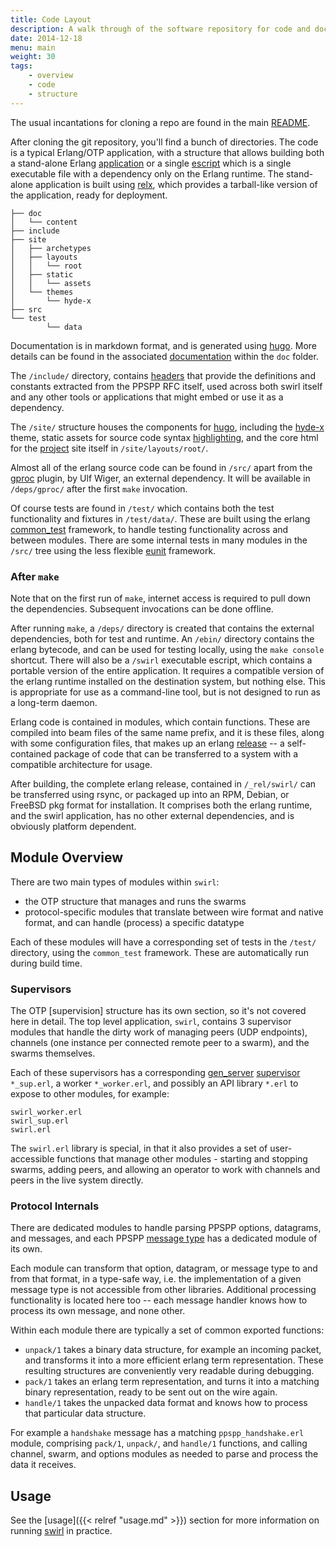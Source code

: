 ```yaml
---
title: Code Layout
description: A walk through of the software repository for code and docs
date: 2014-12-18
menu: main
weight: 30
tags:
    - overview
    - code
    - structure
---
```


The usual incantations for cloning a repo are found in the main [README].

After cloning the git repository, you'll find a bunch of directories. The code
is a typical Erlang/OTP application, with a structure that allows building both
a stand-alone Erlang [application] or a single [escript] which is a single
executable file with a dependency only on the Erlang runtime. The stand-alone
application is built using [relx], which provides a tarball-like version of the
application, ready for deployment.

[application]: http://www.erlang.org/doc/design_principles/applications.html#id71171
[escript]: http://www.erlang.org/doc/man/escript.html
[relx]: https://github.com/erlware/relx


    ├── doc
    │   └── content
    ├── include
    ├── site
    │   ├── archetypes
    │   ├── layouts
    │   │   └── root
    │   ├── static
    │   │   └── assets
    │   └── themes
    │       └── hyde-x
    ├── src
    └── test
            └── data

Documentation is in markdown format, and is generated using [hugo]. More details
can be found in the associated [documentation] within the `doc` folder.

The `/include/` directory, contains [headers] that provide the definitions
and constants extracted from the PPSPP RFC itself, used across both swirl
itself and any other tools or applications that might embed or use it as a
dependency.

The `/site/` structure houses the components for [hugo], including the [hyde-x]
theme, static assets for source code syntax [highlighting], and the core html
for the [project] site itself in `/site/layouts/root/`.

Almost all of the erlang source code can be found in `/src/` apart from the
[gproc] plugin, by Ulf Wiger, an external dependency. It will be available
in `/deps/gproc/` after the first `make` invocation.

Of course tests are found in `/test/` which contains both the test functionality
and fixtures in `/test/data/`. These are built using the erlang [common_test]
framework, to handle testing functionality across and between modules. There are
some internal tests in many modules in the `/src/` tree using the less flexible
[eunit] framework.

[headers]: https://github.com/skunkwerks/swirl/tree/master/include
[source]: https://github.com/skunkwerks/swirl/tree/master/src
[documentation]: https://github.com/skunkwerks/swirl/tree/master/doc/README.md
[hugo]: https://gohugo.io/
[hyde-x]: https://github.com/zyro/hyde-x
[highlighting]: http://highlightjs.org/
[project]: http://www.swirl-project.org/
[gproc]: https://github.com/uwiger/gproc
[common_test]: http://www.erlang.org/doc/man/common_test.html
[eunit]: http://www.erlang.org/doc/man/eunit.html

### After `make`

Note that on the first run of `make`, internet access is required to pull down
the dependencies. Subsequent invocations can be done offline.

After running `make`, a `/deps/` directory is created that contains the external
dependencies, both for test and runtime. An `/ebin/` directory contains the
erlang bytecode, and can be used for testing locally, using the `make console`
shortcut. There will also be a `/swirl` executable escript, which contains a
portable version of the entire application. It requires a compatible version
of the erlang runtime installed on the destination system, but nothing else.
This is appropriate for use as a command-line tool, but is not designed to run
as a long-term daemon.

Erlang code is contained in modules, which contain functions. These are compiled
into beam files of the same name prefix, and it is these files, along with
some configuration files, that makes up an erlang [release] -- a self-contained
package of code that can be transferred to a system with a compatible
architecture for usage.

After building, the complete erlang release, contained in `/_rel/swirl/` can be
transferred using rsync, or packaged up into an RPM, Debian, or FreeBSD pkg
format for installation. It comprises both the erlang runtime, and the swirl
application, has no other external dependencies, and is obviously platform
dependent.

## Module Overview

There are two main types of modules within `swirl`:

- the OTP structure that manages and runs the swarms
- protocol-specific modules that translate between wire format and native
  format, and can handle (process) a specific datatype

Each of these modules will have a corresponding set of tests in the `/test/`
directory, using the `common_test` framework. These are automatically run
during build time.

### Supervisors

The OTP [supervision] structure has its own section, so it's not covered here
in detail. The top level application, `swirl`, contains 3 supervisor modules
that handle the dirty work of managing peers (UDP endpoints), channels (one
instance per connected remote peer to a swarm), and the swarms themselves.

Each of these supervisors has a corresponding [gen_server] [supervisor]
`*_sup.erl`, a worker `*_worker.erl`, and possibly an API library `*.erl` to
expose to other modules, for example:

    swirl_worker.erl
    swirl_sup.erl
    swirl.erl

The `swirl.erl` library is special, in that it also provides a set of
user-accessible functions that manage other modules - starting and stopping
swarms, adding peers, and allowing an operator to work with channels and
peers in the live system directly.

### Protocol Internals

There are dedicated modules to handle parsing PPSPP options, datagrams, and
messages, and each PPSPP [message type] has a dedicated module of its own.

Each module can transform that option, datagram, or message type to and from
that format, in a type-safe way, i.e. the implementation of a given message type
is not accessible from other libraries. Additional processing functionality is
located here too -- each message handler knows how to process its own message,
and none other.

Within each module there are typically a set of common exported functions:

- `unpack/1` takes a binary data structure, for example an incoming packet,
  and transforms it into a more efficient erlang term representation. These
  resulting structures are conveniently very readable during debugging.
- `pack/1` takes an erlang term representation, and turns it into a matching
  binary representation, ready to be sent out on the wire again.
- `handle/1` takes the unpacked data format and knows how to process that
  particular data structure.

For example a `handshake` message has a matching `ppspp_handshake.erl` module,
comprising `pack/1`, `unpack/`, and `handle/1` functions, and calling
channel, swarm, and options modules as needed to parse and process the data it
receives.

## Usage

See the [usage]({{< relref "usage.md" >}}) section for more information on
running [swirl] in practice.

[README]: https://github.com/skunkwerks/swirl/tree/master/README.md

[release]: http://www.erlang.org/doc/design_principles/release_structure.html
[gen_server]: http://www.erlang.org/doc/man/gen_server.html
[supervisor]: http://www.erlang.org/doc/man/supervisor.html
[message type]: https://tools.ietf.org/html/rfc7574#section-3
[swirl]: http://www.swirl-project.org/
